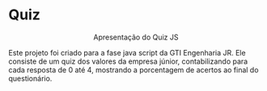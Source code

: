 <h1>Quiz</h1>
<p align="center">Apresentação do Quiz JS<p>
<p>Este projeto foi criado para a fase java script da GTI Engenharia JR. Ele consiste de um quiz dos valores da empresa júnior, contabilizando para cada resposta de 0 até 4, mostrando a porcentagem de acertos ao final do questionário.<p>
